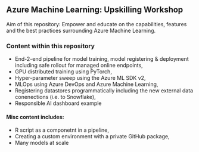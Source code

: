 ## Azure Machine Learning: Upskilling Workshop

Aim of this repository: Empower and educate on the capabilities, features and the best practices surrounding Azure Machine Learning.

### Content within this repository

* End-2-end pipeline for model training, model registering & deployment including safe rollout for managed online endpoints,
* GPU distributed training using PyTorch,
* Hyper-parameter sweep using the Azure ML SDK v2,
* MLOps using Azure DevOps and Azure Machine Learning,
* Registering datastores programmatically including the new external data conenections (i.e. to Snowflake),
* Responsible AI dashboard example

#### Misc content includes:
* R script as a componetnt in a pipeline,
* Creating a custom environment with a private GitHub package,
* Many models at scale
